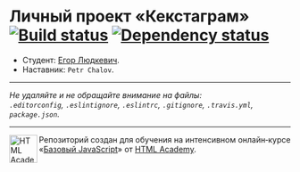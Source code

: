 # Личный проект «Кекстаграм» [![Build status][travis-image]][travis-url] [![Dependency status][dependency-image]][dependency-url]

* Студент: [Егор Людкевич](https://up.htmlacademy.ru/javascript/5/user/146128).
* Наставник: `Petr Chalov`.

---

_Не удаляйте и не обращайте внимание на файлы:_<br>
_`.editorconfig`, `.eslintignore`, `.eslintrc`, `.gitignore`, `.travis.yml`, `package.json`._

---

<a href="https://htmlacademy.ru/intensive/javascript"><img align="left" width="50" height="50" title="HTML Academy" src="https://up.htmlacademy.ru/static/img/intensive/javascript/logo-for-github.svg"></a>

Репозиторий создан для обучения на интенсивном онлайн‑курсе «[Базовый JavaScript](https://htmlacademy.ru/intensive/javascript)» от [HTML Academy](https://htmlacademy.ru).

[travis-image]: https://travis-ci.org/htmlacademy-javascript/146128-kekstagram.svg?branch=master
[travis-url]: https://travis-ci.org/htmlacademy-javascript/146128-kekstagram
[dependency-image]: https://david-dm.org/htmlacademy-javascript/146128-kekstagram.svg?style=flat-square
[dependency-url]: https://david-dm.org/htmlacademy-javascript/146128-kekstagram
